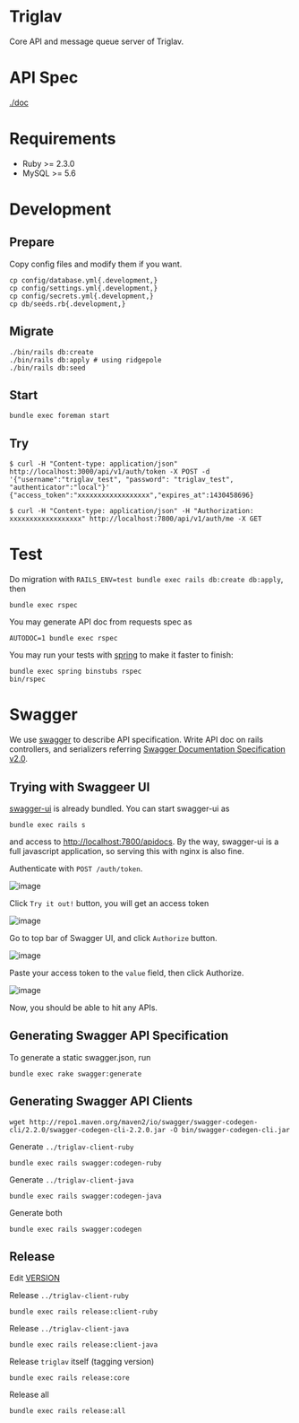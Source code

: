 Triglav
================

Core API and message queue server of Triglav.

# API Spec

[./doc](./doc)

# Requirements

* Ruby >= 2.3.0
* MySQL >= 5.6

# Development

## Prepare

Copy config files and modify them if you want.

```
cp config/database.yml{.development,}
cp config/settings.yml{.development,}
cp config/secrets.yml{.development,}
cp db/seeds.rb{.development,}
```

## Migrate

```
./bin/rails db:create
./bin/rails db:apply # using ridgepole
./bin/rails db:seed
```

## Start

```
bundle exec foreman start
```

## Try

```
$ curl -H "Content-type: application/json" http://localhost:3000/api/v1/auth/token -X POST -d '{"username":"triglav_test", "password": "triglav_test", "authenticator":"local"}'
{"access_token":"xxxxxxxxxxxxxxxxxx","expires_at":1430458696}
```

```
$ curl -H "Content-type: application/json" -H "Authorization: xxxxxxxxxxxxxxxxxx" http://localhost:7800/api/v1/auth/me -X GET
```

# Test

Do migration with `RAILS_ENV=test bundle exec rails db:create db:apply`, then

```
bundle exec rspec
```

You may generate API doc from requests spec as

```
AUTODOC=1 bundle exec rspec
```

You may run your tests with [spring](https://github.com/rails/spring) to make it faster to finish:

```
bundle exec spring binstubs rspec
bin/rspec
```

# Swagger

We use [swagger](http://swagger.io/) to describe API specification. Write API doc on rails controllers, and serializers referring [Swagger Documentation Specification v2.0](https://github.com/OAI/OpenAPI-Specification/blob/master/versions/2.0.md).

## Trying with Swaggeer UI

[swagger-ui](https://github.com/swagger-api/swagger-ui) is already bundled. You can start swagger-ui as

```
bundle exec rails s
```

and access to [http://localhost:7800/apidocs](http://localhost:7800/apidocs). By the way, swagger-ui is a full javascript application, so serving this with nginx is also fine.

Authenticate with `POST /auth/token`.

![image](https://cloud.githubusercontent.com/assets/2290461/21415529/0736fb72-c84e-11e6-997f-0c4153352f6b.png)

Click `Try it out!` button, you will get an access token

![image](https://cloud.githubusercontent.com/assets/2290461/21415534/0e0090c6-c84e-11e6-966f-24c843f78679.png)

Go to top bar of Swagger UI, and click `Authorize` button.

![image](https://cloud.githubusercontent.com/assets/2290461/21415537/145e8874-c84e-11e6-9a6e-7ed4aa82df94.png)

Paste your access token to the `value` field, then click Authorize.

![image](https://cloud.githubusercontent.com/assets/2290461/21415538/1889b7c0-c84e-11e6-8d97-2a77e9350b0f.png)

Now, you should be able to hit any APIs.

## Generating Swagger API Specification

To generate a static swagger.json, run

```
bundle exec rake swagger:generate
```

## Generating Swagger API Clients

```
wget http://repo1.maven.org/maven2/io/swagger/swagger-codegen-cli/2.2.0/swagger-codegen-cli-2.2.0.jar -O bin/swagger-codegen-cli.jar
```

Generate `../triglav-client-ruby`

```
bundle exec rails swagger:codegen-ruby
```

Generate `../triglav-client-java`

```
bundle exec rails swagger:codegen-java
```

Generate both

```
bundle exec rails swagger:codegen
```

## Release

Edit [VERSION](./VERSION)

Release `../triglav-client-ruby`

```
bundle exec rails release:client-ruby
```

Release `../triglav-client-java`

```
bundle exec rails release:client-java
```

Release `triglav` itself (tagging version)

```
bundle exec rails release:core
```

Release all

```
bundle exec rails release:all
```
